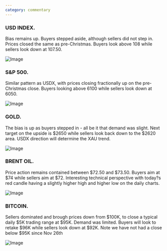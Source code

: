 ```yaml
---
category: commentary
---
```

### USD INDEX. 

Bias remains up. Buyers stepped aside, although sellers did not step in. Prices closed the same as pre-Christmas. Buyers look above 108 while sellers look down at 107.50.

![Image](https://markleighedu.github.io/img/Dec-2024/26-Dec-2024/usdindex.jpg)

### S&P 500. 

Similar pattern as USDX, with prices closing fractionally up on the pre-Christmas close. Buyers looking above 6100 while sellers look down at 6050.

![Image](https://markleighedu.github.io/img/Dec-2024/26-Dec-2024//sp500.jpg)

### GOLD. 

The bias is up as buyers stepped in - all be it that demand was slight. Next target on the upside is $2650 while sellers look back down to the $2620 area. USDX direction will determine the XAU trend.

![Image](https://markleighedu.github.io/img/Dec-2024/26-Dec-2024/gold.jpg)

### BRENT OIL. 

Price action remains contained between $72.50 and $73.50. Buyers aim at $74 while sellers aim at $72. Interesting technical perspective with today?s red candle having a slightly higher high and higher low on the daily charts.

![Image](https://markleighedu.github.io/img/Dec-2024/26-Dec-2024/brentoil.jpg)

### BITCOIN. 

Sellers dominated and brough prices down from $100K, to close a typical daily $5K trading range at $95K. Demand was limited. Buyers will look to retake $96K while sellers look down at $92K. Note we have not had a close below $95K since Nov 26th

![Image](https://markleighedu.github.io/img/Dec-2024/26-Dec-2024/bitcoin.jpg)


